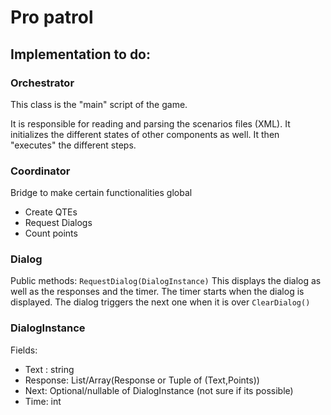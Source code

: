 # Pro patrol


## Implementation to do:

### Orchestrator
This class is the "main" script of the game.

It is responsible for reading and parsing the scenarios files (XML). It initializes the different states of other components as well.
It then "executes" the different steps.


### Coordinator
Bridge to make certain functionalities global
- Create QTEs
- Request Dialogs
- Count points

### Dialog
Public methods:
`RequestDialog(DialogInstance)`
    This displays the dialog as well as the responses and the timer. The timer starts when the dialog is displayed. The dialog triggers the next one when it is over
`ClearDialog()`

### DialogInstance
Fields:
- Text : string
- Response: List/Array(Response or Tuple of (Text,Points))
- Next: Optional/nullable of DialogInstance (not sure if its possible)
- Time: int 

